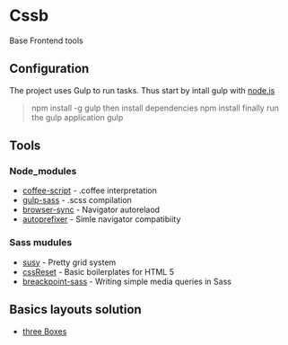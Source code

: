 # Cssb

Base Frontend tools 

## Configuration

The project uses Gulp to run tasks. Thus start by intall gulp with [node.js](https://nodejs.org/en/)

> npm install -g gulp
then install dependencies
> npm install
finally run the gulp application
> gulp

## Tools

### Node_modules

* [coffee-script](http://coffeescript.org/) - .coffee interpretation
* [gulp-sass](http://sass-lang.com/) - .scss compilation
* [browser-sync](http://www.browsersync.io/) - Navigator autorelaod
* [autoprefixer](https://css-tricks.com/autoprefixer/) - Simle navigator compatibiity

### Sass mudules

* [susy](http://susy.oddbird.net/) - Pretty grid system
* [cssReset](http://html5doctor.com/html-5-reset-stylesheet/) - Basic boilerplates for HTML 5
* [breackpoint-sass](http://breakpoint-sass.com/) - Writing simple media queries in Sass

## Basics layouts solution

* [three Boxes](http://xnok.github.io/Cssb/threeBoxes)